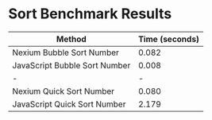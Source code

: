 # Sort Benchmark Results

| Method                        | Time (seconds) |
| ----------------------------- | -------------- |
| Nexium Bubble Sort Number     | 0.082          |
| JavaScript Bubble Sort Number | 0.008          |
| -                             | -              |
| Nexium Quick Sort Number      | 0.080          |
| JavaScript Quick Sort Number  | 2.179          |
